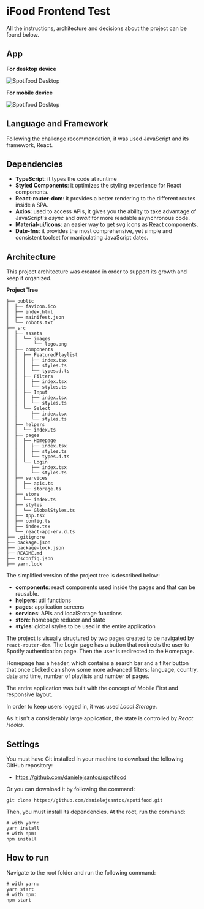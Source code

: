 # iFood Frontend Test

All the instructions, architecture and decisions about the project can be found below.

## App

**For desktop device**

![Spotifood Desktop](https://github.com/danielejsantos/spotifood/blob/master/src/assets/images/spotifood-desktop.gif "Spotifood Desktop")

**For mobile device**

![Spotifood Desktop](https://github.com/danielejsantos/spotifood/blob/master/src/assets/images/spotifood-mobile.gif "Spotifood Desktop")

## Language and Framework

Following the challenge recommendation, it was used JavaScript and its framework, React.

## Dependencies

- **TypeScript**: it types the code at runtime
- **Styled Components**: it optimizes the styling experience for React components.
- **React-router-dom**: it provides a better rendering to the different routes inside a SPA.
- **Axios**: used to access APIs, it gives you the ability to take advantage of JavaScript's _async_ and _await_ for more readable asynchronous code.
- **Material-ui/icons**: an easier way to get svg icons as React components.
- **Date-fns**: it provides the most comprehensive, yet simple and consistent toolset for manipulating JavaScript dates.

## Architecture

This project architecture was created in order to support its growth and keep it organized.

**Project Tree**

```
├── public
│  ├── favicon.ico
│  ├── index.html
│  ├── mainifest.json
│  └── robots.txt
├── src
│  ├── assets
│  │  └── images
│  │      └── logo.png
│  ├── components
│  │  ├── FeaturedPlaylist
│  │  │  ├── index.tsx
│  │  │  ├── styles.ts
│  │  │  └── types.d.ts
│  │  ├── Filters
│  │  │  ├── index.tsx
│  │  │  └── styles.ts
│  │  ├── Input
│  │  │  ├── index.tsx
│  │  │  └── styles.ts
│  │  └── Select
│  │     ├── index.tsx
│  │     └── styles.ts
│  ├── helpers
│  │  └── index.ts
│  ├── pages
│  │  ├── Homepage
│  │  │  ├── index.tsx
│  │  │  ├── styles.ts
│  │  │  └── types.d.ts
│  │  └── Login
│  │     ├── index.tsx
│  │     └── styles.ts
│  ├── services
│  │  ├── apis.ts
│  │  └── storage.ts
│  ├── store
│  │  └── index.ts
│  ├── styles
│  │  └── GlobalStyles.ts
│  ├── App.tsx
│  ├── config.ts
│  ├── index.tsx
│  └── react-app-env.d.ts
├── .gitignore
├── package.json
├── package-lock.json
├── README.md
├── tsconfig.json
├── yarn.lock
```

The simplified version of the project tree is described below:

- **components**: react components used inside the pages and that can be reusable.
- **helpers**: util functions
- **pages**: application screens
- **services**: APIs and localStorage functions
- **store**: homepage reducer and state
- **styles**: global styles to be used in the entire application

The project is visually structured by two pages created to be navigated by `react-router-dom`. The Login page has a button that redirects the user to Spotify authentication page. Then the user is redirected to the Homepage.

Homepage has a header, which contains a search bar and a filter button that once clicked can show some more advanced filters: language, country, date and time, number of playlists and number of pages.

The entire application was built with the concept of Mobile First and responsive layout.

In order to keep users logged in, it was used _Local Storage_.

As it isn't a considerably large application, the state is controlled by _React Hooks_.

## Settings

You must have Git installed in your machine to download the following GitHub repository:

- https://github.com/danielejsantos/spotifood

Or you can download it by following the command:

`git clone https://github.com/danielejsantos/spotifood.git`

Then, you must install its dependencies. At the root, run the command:

```
# with yarn:
yarn install
# with npm:
npm install
```

## How to run

Navigate to the root folder and run the following command:

```
# with yarn:
yarn start
# with npm:
npm start
```
